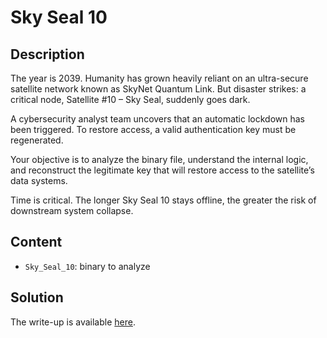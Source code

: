 # Sky Seal 10

## Description

The year is 2039. Humanity has grown heavily reliant on an ultra-secure satellite network known as SkyNet Quantum Link.
But disaster strikes: a critical node, Satellite #10 – Sky Seal, suddenly goes dark.

A cybersecurity analyst team uncovers that an automatic lockdown has been triggered.
To restore access, a valid authentication key must be regenerated.

Your objective is to analyze the binary file, understand the internal logic, and reconstruct the legitimate key that will restore access to the satellite’s data systems.

Time is critical.
The longer Sky Seal 10 stays offline, the greater the risk of downstream system collapse.

## Content

- `Sky_Seal_10`: binary to analyze

## Solution

The write-up is available [here](../Write-Ups/Sky_Seal_10.md).
